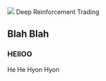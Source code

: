 <img src="https://latex.codecogs.com/gif.latex?O_t=\text {$$\psi$$ } t " /> 
Deep Reinforcement Trading 


Blah Blah
---
### HEllOO

He He Hyon Hyon
